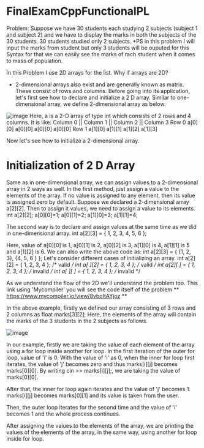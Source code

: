 # FinalExamCppFunctionalPL

Problem: Suppose we have 30 students each studying 2 subjects (subject 1 and subject 2) and we have to display the marks in both the subjects of the 30 students.  30 students studied only 2 subjects.
*PS in this problem I will input the marks from student but only 3 students will be ouputed for this Syntax for that we can easily see the marks of rach student when it comes to mass of population.

In this Problem I use 2D arrays for the list. 
Why if arrays are  2D? 
 -  2-dimensional arrays also exist and are generally known as matrix. These consist of rows and columns.
Before going into its application, let's first see how to declare and initialize a 2 D array.
Similar to one-dimensional array, we define 2-dimensional array as below.


![image](https://user-images.githubusercontent.com/70184357/159165641-53dd33d6-508b-40d3-b2a0-ae5fd90dcfa8.png)
Here, a is a 2-D array of type int which consists of 2 rows and 4 columns.
It is like:
        Column 0 || Column 1 || Column 2 || Column 3
Row 0   a[0][0]     a[0][0]      a[0][0]    a[0][0] 
Row 1   a[1][0]     a[1][1]      a[1][2]    a[1][3] 

Now let's see how to initialize a 2-dimensional array.
# Initialization of 2 D Array
Same as in one-dimensional array, we can assign values to a 2-dimensional array in 2 ways as well.
In the first method, just assign a value to the elements of the array. If no value is assigned to any element, then its value is assigned zero by default.
Suppose we declared a 2-dimensional array a[2][2]. Then to assign it values, we need to assign a value to its elements.
int a[2][2];
a[0][0]=1;
a[0][1]=2;
a[1][0]=3;
a[1][1]=4;

The second way is to declare and assign values at the same time as we did in one-dimensional array.
int a[2][3] = { 1, 2, 3, 4, 5, 6 };

Here, value of a[0][0] is 1, a[0][1] is 2, a[0][2] is 3, a[1][0] is 4, a[1][1] is 5 and a[1][2] is 6.
We can also write the above code as:
int a[2][3] = {
    {1, 2, 3},
    {4, 5, 6 }
};
Let's consider different cases of initializing an array.
int a[2][2] = { 1, 2, 3, 4 }; /* valid */
int a[ ][2] = { 1, 2, 3, 4 }; /* valid */
int a[2][ ] = { 1, 2, 3, 4 }; /* invalid */
int a[ ][ ] = { 1, 2, 3, 4 }; /* invalid */

As we understand the flow of the 2D we'll understand the problem too.
This link using 'Mycompiler' you will see the code itself of the problem
** https://www.mycompiler.io/view/8vboItAYjoz **

In the above example, firstly we defined our array consisting of 3 rows and 2 columns as float marks[3][2];
Here, the elements of the array will contain the marks of the 3 students in the 2 subjects as follows.

![image](https://user-images.githubusercontent.com/70184357/159165971-2c9d6974-8e20-4ef0-bf6c-f07bcb10942e.png)

In our example, firstly we are taking the value of each element of the array using a for loop inside another for loop.
In the first iteration of the outer for loop, value of 'i' is 0. With the value of 'i' as 0, when the inner for loop first iterates, the value of 'j' becomes zero and thus marks[i][j] becomes marks[0][0]. By writing cin >> marks[i][j];, we are taking the value of marks[0][0].

After that, the inner for loop again iterates and the value of 'j' becomes 1. marks[i][j] becomes marks[0][1] and its value is taken from the user.

Then, the outer loop iterates for the second time and the value of 'i' becomes 1 and the whole process continues.

After assigning the values to the elements of the array, we are printing the values of the elements of the array, in the same way, using another for loop inside for loop.
















